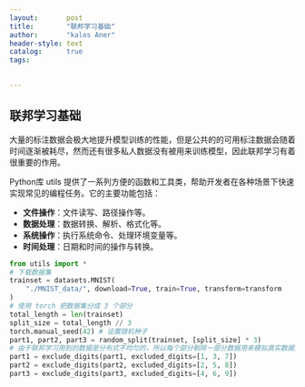 ```yaml
---
layout:       post
title:        "联邦学习基础"
author:       "kalos Aner"
header-style: text
catalog:      true
tags:
    

---
```


## 联邦学习基础

大量的标注数据会极大地提升模型训练的性能，但是公共的的可用标注数据会随着时间逐渐被耗尽，然而还有很多私人数据没有被用来训练模型，因此联邦学习有着很重要的作用。



Python库 utils 提供了一系列方便的函数和工具类，帮助开发者在各种场景下快速实现常见的编程任务。它的主要功能包括：

- **文件操作**：文件读写、路径操作等。
- **数据处理**：数据转换、解析、格式化等。
- **系统操作**：执行系统命令、处理环境变量等。
- **时间处理**：日期和时间的操作与转换。

```python
from utils import *
# 下载数据集
trainset = datasets.MNIST(
    "./MNIST_data/", download=True, train=True, transform=transform
)
# 使用 torch 把数据集分成 3 个部分
total_length = len(trainset)
split_size = total_length // 3
torch.manual_seed(42) # 设置随机种子
part1, part2, part3 = random_split(trainset, [split_size] * 3)
# 由于联邦学习用到的数据是分布式不均匀的，所以每个部分剔除一部分数据用来模拟真实数据分布
part1 = exclude_digits(part1, excluded_digits=[1, 3, 7])
part2 = exclude_digits(part2, excluded_digits=[2, 5, 8])
part3 = exclude_digits(part3, excluded_digits=[4, 6, 9])

```

